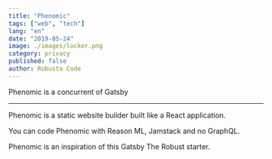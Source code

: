```yaml
---
title: "Phenomic"
tags: ["web", "tech"]
lang: "en"
date: "2019-05-24"
image: ./images/locker.png
category: privacy
published: false
author: Robusta Code
---
```


Phenomic is a concurrent of Gatsby

---

Phenomic is a static website builder built like a React application.

You can code Phenomic with Reason ML, Jamstack and no GraphQL.

Phenomic is an inspiration of this Gatsby The Robust starter.
